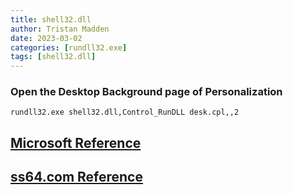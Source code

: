 ```yaml
---
title: shell32.dll
author: Tristan Madden
date: 2023-03-02
categories: [rundll32.exe]
tags: [shell32.dll]
---
```


<h3>Open the Desktop Background page of Personalization</h3>

```console
rundll32.exe shell32.dll,Control_RunDLL desk.cpl,,2
```

<h2><a href="https://docs.microsoft.com/en-us/windows-server/administration/windows-commands/rundll32">Microsoft Reference</a></h2>
<h2><a href="https://ss64.com/nt/rundll32.html">ss64.com Reference</a></h2>